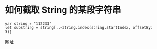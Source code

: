 # 如何截取 String 的某段字符串

```
var string = "112233"
let substring = string[..<string.index(string.startIndex, offsetBy: 3)]
```

[网址](https://www.jianshu.com/p/8ad374019535)